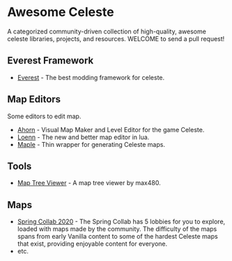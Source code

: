 # Awesome Celeste
A categorized community-driven collection of high-quality, awesome celeste libraries, projects, and resources.
WELCOME to send a pull request!

## Everest Framework
* [Everest](https://github.com/EverestAPI/Everest) - The best modding framework for celeste.
## Map Editors
Some editors to edit map.
* [Ahorn](https://github.com/CelestialCartographers/Ahorn) - Visual Map Maker and Level Editor for the game Celeste.
* [Loenn](https://github.com/CelestialCartographers/Loenn) - The new and better map editor in lua.
* [Maple](https://github.com/CelestialCartographers/Maple) - Thin wrapper for generating Celeste maps. 
## Tools
* [Map Tree Viewer](https://max480-random-stuff.appspot.com/celeste/map-tree-viewer) - A map tree viewer by max480.
## Maps
* [Spring Collab 2020](https://gamebanana.com/mods/150813) - The Spring Collab has 5 lobbies for you to explore, loaded with maps made by the community. The difficulty of the maps spans from early Vanilla content to some of the hardest Celeste maps that exist, providing enjoyable content for everyone.
* etc.
